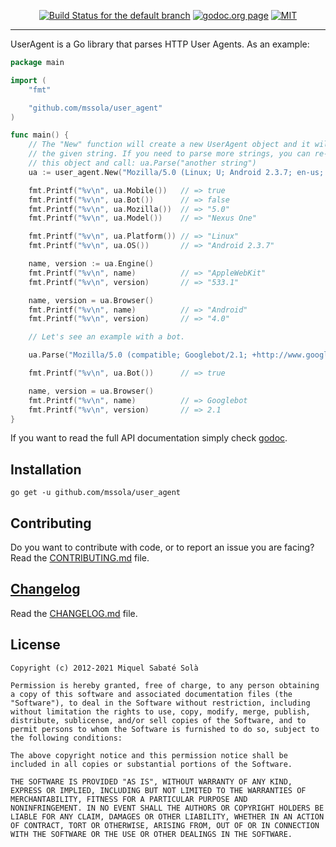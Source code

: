 <p align="center">
  <a href="https://github.com/mssola/user_agent/actions/workflows/ci.yml" title="Travis CI status for the default branch"><img src="https://github.com/mssola/user_agent/actions/workflows/ci.yml/badge.svg" alt="Build Status for the default branch" /></a>
  <a href="http://godoc.org/github.com/mssola/user_agent" title="godoc.org page"><img src="https://godoc.org/github.com/mssola/user_agent?status.png" alt="godoc.org page" /></a>
  <a href="https://en.wikipedia.org/wiki/MIT_License" rel="nofollow"><img alt="MIT" src="https://img.shields.io/badge/license-MIT-blue.svg" style="max-width:100%;"></a>
</p>

---

UserAgent is a Go library that parses HTTP User Agents. As an example:

```go
package main

import (
    "fmt"

    "github.com/mssola/user_agent"
)

func main() {
    // The "New" function will create a new UserAgent object and it will parse
    // the given string. If you need to parse more strings, you can re-use
    // this object and call: ua.Parse("another string")
    ua := user_agent.New("Mozilla/5.0 (Linux; U; Android 2.3.7; en-us; Nexus One Build/FRF91) AppleWebKit/533.1 (KHTML, like Gecko) Version/4.0 Mobile Safari/533.1")

    fmt.Printf("%v\n", ua.Mobile())   // => true
    fmt.Printf("%v\n", ua.Bot())      // => false
    fmt.Printf("%v\n", ua.Mozilla())  // => "5.0"
    fmt.Printf("%v\n", ua.Model())    // => "Nexus One"

    fmt.Printf("%v\n", ua.Platform()) // => "Linux"
    fmt.Printf("%v\n", ua.OS())       // => "Android 2.3.7"

    name, version := ua.Engine()
    fmt.Printf("%v\n", name)          // => "AppleWebKit"
    fmt.Printf("%v\n", version)       // => "533.1"

    name, version = ua.Browser()
    fmt.Printf("%v\n", name)          // => "Android"
    fmt.Printf("%v\n", version)       // => "4.0"

    // Let's see an example with a bot.

    ua.Parse("Mozilla/5.0 (compatible; Googlebot/2.1; +http://www.google.com/bot.html)")

    fmt.Printf("%v\n", ua.Bot())      // => true

    name, version = ua.Browser()
    fmt.Printf("%v\n", name)          // => Googlebot
    fmt.Printf("%v\n", version)       // => 2.1
}
```

If you want to read the full API documentation simply check
[godoc](http://godoc.org/github.com/mssola/user_agent).

## Installation

```
go get -u github.com/mssola/user_agent
```

## Contributing

Do you want to contribute with code, or to report an issue you are facing? Read
the [CONTRIBUTING.md](./CONTRIBUTING.md) file.

## [Changelog](https://pbs.twimg.com/media/DJDYCcLXcAA_eIo?format=jpg&name=small)

Read the [CHANGELOG.md](./CHANGELOG.md) file.

## License

```
Copyright (c) 2012-2021 Miquel Sabaté Solà

Permission is hereby granted, free of charge, to any person obtaining
a copy of this software and associated documentation files (the
"Software"), to deal in the Software without restriction, including
without limitation the rights to use, copy, modify, merge, publish,
distribute, sublicense, and/or sell copies of the Software, and to
permit persons to whom the Software is furnished to do so, subject to
the following conditions:

The above copyright notice and this permission notice shall be
included in all copies or substantial portions of the Software.

THE SOFTWARE IS PROVIDED "AS IS", WITHOUT WARRANTY OF ANY KIND,
EXPRESS OR IMPLIED, INCLUDING BUT NOT LIMITED TO THE WARRANTIES OF
MERCHANTABILITY, FITNESS FOR A PARTICULAR PURPOSE AND
NONINFRINGEMENT. IN NO EVENT SHALL THE AUTHORS OR COPYRIGHT HOLDERS BE
LIABLE FOR ANY CLAIM, DAMAGES OR OTHER LIABILITY, WHETHER IN AN ACTION
OF CONTRACT, TORT OR OTHERWISE, ARISING FROM, OUT OF OR IN CONNECTION
WITH THE SOFTWARE OR THE USE OR OTHER DEALINGS IN THE SOFTWARE.
```
